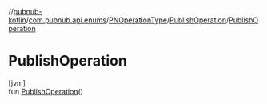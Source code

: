 //[pubnub-kotlin](../../../../index.md)/[com.pubnub.api.enums](../../index.md)/[PNOperationType](../index.md)/[PublishOperation](index.md)/[PublishOperation](-publish-operation.md)

# PublishOperation

[jvm]\
fun [PublishOperation](-publish-operation.md)()
